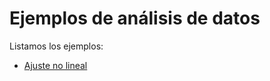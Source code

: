 # Ejemplos de análisis de datos

Listamos los ejemplos:
  - [Ajuste no lineal](ajuste_no_lineal.py)
